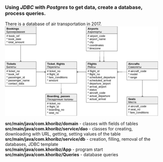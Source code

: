 ### Using *JDBC* with *Postgres* to get data, create a database, process queries.  

There is a database of air transportation in 2017.
![alt text](images/scheme.jpg)

**src/main/java/com.khoribz/domain** - classes with fields of tables  
**src/main/java/com.khoribz/service/dao** - classes for creating, downloading with URL, getting, setting values of the table  
**src/main/java/com.khoribz/service/db** - creation, filling, removal of the databases, JDBC template  
**src/main/java/com.khoribz/App** - program start  
**src/main/java/com.khoribz/Queries** - database queries   
